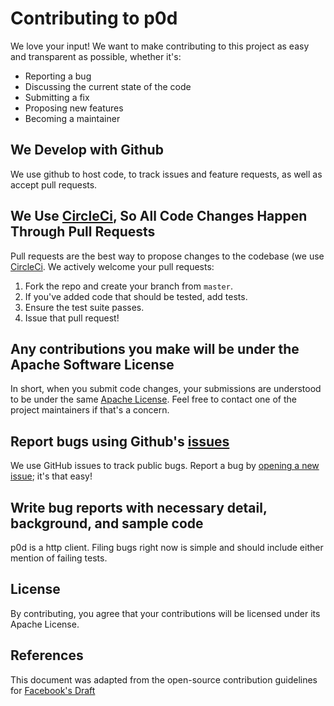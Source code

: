 # Contributing to p0d

We love your input! We want to make contributing to this project as easy and transparent as possible, whether it's:

- Reporting a bug
- Discussing the current state of the code
- Submitting a fix
- Proposing new features
- Becoming a maintainer

## We Develop with Github

We use github to host code, to track issues and feature requests, as well as accept pull requests.

## We Use [CircleCi](https://circleci.com/gh/simonmittag/p0d), So All Code Changes Happen Through Pull Requests

Pull requests are the best way to propose changes to the codebase (we
use [CircleCi](https://circleci.com/gh/simonmittag/p0d). We actively welcome your pull requests:

1. Fork the repo and create your branch from `master`.
2. If you've added code that should be tested, add tests.
3. Ensure the test suite passes.
4. Issue that pull request!

## Any contributions you make will be under the Apache Software License

In short, when you submit code changes, your submissions are understood to be under the
same [Apache License](https://github.com/simonmittag/p0d/blob/master/LICENSE). Feel free to contact one of the project
maintainers if that's a concern.

## Report bugs using Github's [issues](https://github.com/simonmittag/p0d/issues)

We use GitHub issues to track public bugs. Report a bug
by [opening a new issue](https://github.com/simonmittag/p0d/issues/new/choose); it's that easy!

## Write bug reports with necessary detail, background, and sample code

p0d is a http client. Filing bugs right now is simple and should include either mention of failing tests.

## License

By contributing, you agree that your contributions will be licensed under its Apache License.

## References

This document was adapted from the open-source contribution guidelines
for [Facebook's Draft](https://github.com/facebook/draft-js/blob/a9316a723f9e918afde44dea68b5f9f39b7d9b00/CONTRIBUTING.md)
